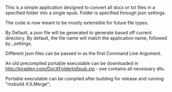 This is a simple application designed to convert all docx or txt files in a specified folder into a single epub. Folder is specified through json settings.

The code is now meant to be mostly extensible for future file types.

By Default, a json file will be generated to generate based off current directory. By default, the file name will match the application name, followed by _settings.

Different json files can be passed in as the first Command Line Argument.


An old precompiled portable executable can be downloaded in http://kiradien.com/DocXFoldertoEpub.zip - exe contains all necessary dlls.

Portable executable can be compiled after building for release and running "msbuild /t:ILMerge";
